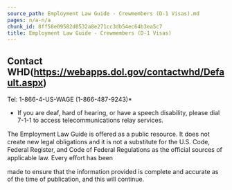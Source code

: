 ```yaml
---
source_path: Employment Law Guide - Crewmembers (D-1 Visas).md
pages: n/a-n/a
chunk_id: 8ff58e09582d0532a8e271cc3db54ec64b3ea5c7
title: Employment Law Guide - Crewmembers (D-1 Visas)
---
```

## Contact WHD(https://webapps.dol.gov/contactwhd/Default.aspx)

Tel: 1-866-4-US-WAGE (1-866-487-9243)*

- If you are deaf, hard of hearing, or have a speech disability, please dial 7-1-1 to access telecommunications relay services.

The Employment Law Guide is oﬀered as a public resource. It does not create new legal obligations and it is not a substitute for the U.S. Code, Federal Register, and Code of Federal Regulations as the oﬃcial sources of applicable law. Every eﬀort has been

made to ensure that the information provided is complete and accurate as of the time of publication, and this will continue.

